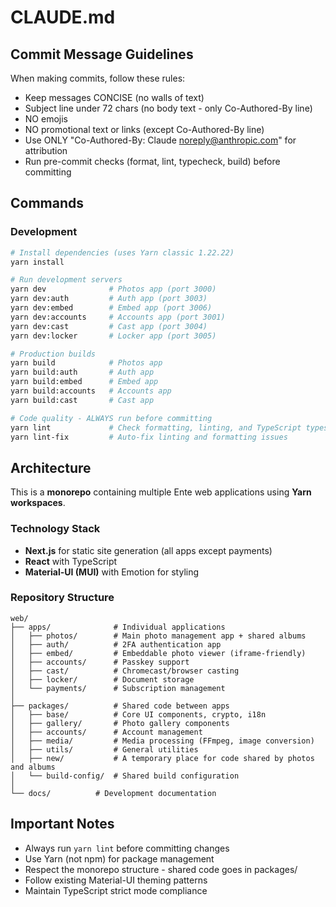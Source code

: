 # CLAUDE.md

## Commit Message Guidelines

When making commits, follow these rules:

- Keep messages CONCISE (no walls of text)
- Subject line under 72 chars (no body text - only Co-Authored-By line)
- NO emojis
- NO promotional text or links (except Co-Authored-By line)
- Use ONLY "Co-Authored-By: Claude <noreply@anthropic.com>" for attribution
- Run pre-commit checks (format, lint, typecheck, build) before committing

## Commands

### Development

```bash
# Install dependencies (uses Yarn classic 1.22.22)
yarn install

# Run development servers
yarn dev              # Photos app (port 3000)
yarn dev:auth         # Auth app (port 3003)
yarn dev:embed        # Embed app (port 3006)
yarn dev:accounts     # Accounts app (port 3001)
yarn dev:cast         # Cast app (port 3004)
yarn dev:locker       # Locker app (port 3005)

# Production builds
yarn build            # Photos app
yarn build:auth       # Auth app
yarn build:embed      # Embed app
yarn build:accounts   # Accounts app
yarn build:cast       # Cast app

# Code quality - ALWAYS run before committing
yarn lint             # Check formatting, linting, and TypeScript types
yarn lint-fix         # Auto-fix linting and formatting issues
```

## Architecture

This is a **monorepo** containing multiple Ente web applications using **Yarn workspaces**.

### Technology Stack

- **Next.js** for static site generation (all apps except payments)
- **React** with TypeScript
- **Material-UI (MUI)** with Emotion for styling

### Repository Structure

```
web/
├── apps/              # Individual applications
│   ├── photos/        # Main photo management app + shared albums
│   ├── auth/          # 2FA authentication app
│   ├── embed/         # Embeddable photo viewer (iframe-friendly)
│   ├── accounts/      # Passkey support
│   ├── cast/          # Chromecast/browser casting
│   ├── locker/        # Document storage
│   └── payments/      # Subscription management
│
├── packages/          # Shared code between apps
│   ├── base/          # Core UI components, crypto, i18n
│   ├── gallery/       # Photo gallery components
│   ├── accounts/      # Account management
│   ├── media/         # Media processing (FFmpeg, image conversion)
│   ├── utils/         # General utilities
│   ├── new/           # A temporary place for code shared by photos and albums
│   └── build-config/  # Shared build configuration
│
└── docs/          # Development documentation
```

## Important Notes

- Always run `yarn lint` before committing changes
- Use Yarn (not npm) for package management
- Respect the monorepo structure - shared code goes in packages/
- Follow existing Material-UI theming patterns
- Maintain TypeScript strict mode compliance
